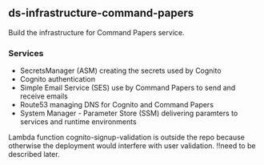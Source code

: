 ## ds-infrastructure-command-papers
Build the infrastructure for Command Papers service.
### Services
- SecretsManager (ASM) creating the secrets used by Cognito
- Cognito authentication
- Simple Email Service (SES) use by Command Papers to send and receive emails
- Route53 managing DNS for Cognito and Command Papers
- System Manager - Parameter Store (SSM) delivering paramters to services and runtime environments

Lambda function cognito-signup-validation is outside the repo because otherwise the deployment would interfere with user validation. !!need to be described later.
